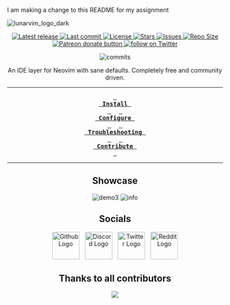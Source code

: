I am making a change to this README for my assignment


![lunarvim_logo_dark](https://user-images.githubusercontent.com/59826753/159940098-54284f26-f1da-4481-8b03-1deb34c57533.png)

<div align="center"><p>
    <a href="https://github.com/lunarvim/LunarVim/releases/latest">
      <img alt="Latest release" src="https://img.shields.io/github/v/release/LunarVim/LunarVim?style=for-the-badge&logo=starship&color=C9CBFF&logoColor=D9E0EE&labelColor=302D41" />
    </a>
    <a href="https://github.com/lunarvim/LunarVim/pulse">
      <img alt="Last commit" src="https://img.shields.io/github/last-commit/lunarvim/LunarVim?style=for-the-badge&logo=starship&color=8bd5ca&logoColor=D9E0EE&labelColor=302D41"/>
    </a>
    <a href="https://github.com/lunarvim/LunarVim/blob/main/LICENSE">
      <img alt="License" src="https://img.shields.io/github/license/lunarvim/lunarvim?style=for-the-badge&logo=starship&color=ee999f&logoColor=D9E0EE&labelColor=302D41" />
    </a>
    <a href="https://github.com/LunarVim/LunarVim/stargazers">
      <img alt="Stars" src="https://img.shields.io/github/stars/LunarVim/LunarVim?style=for-the-badge&logo=starship&color=c69ff5&logoColor=D9E0EE&labelColor=302D41" />
    </a>
    <a href="https://github.com/LunarVim/LunarVim/issues">
      <img alt="Issues" src="https://img.shields.io/github/issues/LunarVim/LunarVim?style=for-the-badge&logo=bilibili&color=F5E0DC&logoColor=D9E0EE&labelColor=302D41" />
    </a>
    <a href="https://github.com/LunarVim/LunarVim">
      <img alt="Repo Size" src="https://img.shields.io/github/repo-size/LunarVim/LunarVim?color=%23DDB6F2&label=SIZE&logo=codesandbox&style=for-the-badge&logoColor=D9E0EE&labelColor=302D41" />
    </a>
    <a href="https://patreon.com/chrisatmachine" title="Donate to this project using Patreon">
      <img alt="Patreon donate button" src="https://img.shields.io/badge/patreon-donate-yellow.svg?style=for-the-badge&logo=starship&color=f5a97f&logoColor=D9E0EE&labelColor=302D41" />
    </a>
    <a href="https://twitter.com/intent/follow?screen_name=chrisatmachine">
      <img alt="follow on Twitter" src="https://img.shields.io/twitter/follow/chrisatmachine?style=for-the-badge&logo=twitter&color=8aadf3&logoColor=D9E0EE&labelColor=302D41" />
    </a>

  <p align="center">
    <img src="https://stars.medv.io/LunarVim/LunarVim.svg", title="commits"/>
  </p>

An IDE layer for Neovim with sane defaults. Completely free and community driven.

---

**[<kbd> <br> Install <br> </kbd>][Install]** 
**[<kbd> <br> Configure <br> </kbd>][Configure]** 
**[<kbd> <br> Troubleshooting <br> </kbd>][Troubleshoot]** 
**[<kbd> <br> Contribute <br> </kbd>][Contribute]**

---

## Showcase

![demo3](https://user-images.githubusercontent.com/29136904/191626246-ce0cc0c5-4b41-49e3-9cb7-4b1867ab0dcb.png)
![info](https://user-images.githubusercontent.com/29136904/191624942-3d75ef87-35cf-434d-850e-3e7cd5ce2ad0.png)

<!----------------------------------------------------------------------------->

## Socials

<p align="center">
<a href="https://github.com/Lunarvim"><img src="https://user-images.githubusercontent.com/696094/196835284-c52d4bd1-7034-439e-848b-47d4f2933dff.svg" width="64" height="64" alt="Github Logo"/></a> <img src="assets/misc/transparent.png" height="1" width="5"/> <a href="https://discord.gg/Xb9B4Ny"><img src="https://user-images.githubusercontent.com/696094/196835282-f5c47d66-29b7-4210-9ee0-d9cdecde3559.svg" width="64" height="64" alt="Discord Logo"/></a> <img src="assets/misc/transparent.png" height="1" width="5"/> <a href="https://twitter.com/chrisatmachine"><img src="https://user-images.githubusercontent.com/696094/196835281-52617611-ede6-40da-a4bc-8c5025622bbf.svg" width="64" height="64" alt="Twitter Logo"/></a> <img src="assets/misc/transparent.png" height="1" width="5"/> <a href="https://reddit.com/r/Lunarvim"><img src="https://user-images.githubusercontent.com/696094/196835278-041a4f99-28e1-4a93-8e35-c8912f1089fc.svg" width="64" height="64" alt="Reddit Logo"/></a>
</p>

[Contribute]: https://github.com/LunarVim/LunarVim/blob/master/CONTRIBUTING.md
[Install]: https://www.lunarvim.org/docs/installation
[Troubleshoot]: https://www.lunarvim.org/docs/troubleshooting
[Configure]: https://www.lunarvim.org/docs/configuration

## Thanks to all contributors

<a href="https://github.com/Lunarvim/Lunarvim/graphs/contributors">
  <img src="https://contrib.rocks/image?repo=Lunarvim/Lunarvim" />
</a>

</div>
